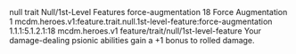 <ability>
  <metadata>
    <class>null</class>
    <feature_type>trait</feature_type>
    <file_dpath>Null/1st-Level Features</file_dpath>
    <item_id>force-augmentation</item_id>
    <item_index>18</item_index>
    <item_name>Force Augmentation</item_name>
    <level>1</level>
    <scc>mcdm.heroes.v1:feature.trait.null.1st-level-feature:force-augmentation</scc>
    <scdc>1.1.1:5.1.2.1:18</scdc>
    <source>mcdm.heroes.v1</source>
    <type>feature/trait/null/1st-level-feature</type>
  </metadata>
  <effects>
    <effect type="mundane">Your damage-dealing psionic abilities gain a +1 bonus to rolled damage.</effect>
  </effects>
</ability>

